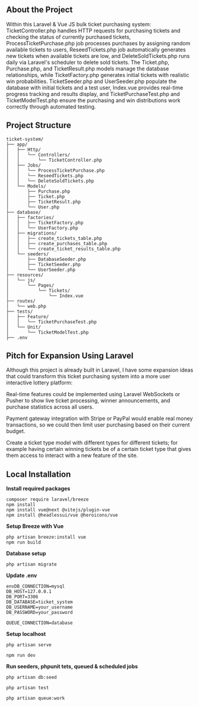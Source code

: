 ## About the Project


Within this Laravel & Vue JS bulk ticket purchasing system:
TicketController.php handles HTTP requests for purchasing tickets and checking the status of currently purchased tickets,
ProcessTicketPurchase.php job processes purchases by assigning random available tickets to users, 
ReseedTickets.php job automatically generates new tickets when available tickets are low, 
and DeleteSoldTickets.php runs daily via Laravel's scheduler to delete sold tickets. 
The Ticket.php, Purchase.php, and TicketResult.php models manage the database relationships, while TicketFactory.php generates initial tickets with realistic win probabilities. 
TicketSeeder.php and UserSeeder.php populate the database with initial tickets and a test user,
Index.vue provides real-time progress tracking and results display, 
and TicketPurchaseTest.php and TicketModelTest.php ensure the purchasing and win distributions work correctly through automated testing.


## Project Structure

```
ticket-system/
├── app/
│   ├── Http/
│   │   └── Controllers/
│   │       └── TicketController.php
│   ├── Jobs/
│   │   └── ProcessTicketPurchase.php
│   │   └── ReseedTickets.php
│   │   └── DeleteSoldTickets.php
│   └── Models/
│       ├── Purchase.php
│       ├── Ticket.php
│       ├── TicketResult.php
│       └── User.php
├── database/
│   ├── factories/
│   │   ├── TicketFactory.php
│   │   └── UserFactory.php
│   ├── migrations/
│   │   ├── create_tickets_table.php
│   │   ├── create_purchases_table.php
│   │   └── create_ticket_results_table.php
│   └── seeders/
│       ├── DatabaseSeeder.php
│       ├── TicketSeeder.php
│       └── UserSeeder.php
├── resources/
│   └── js/
│       └── Pages/
│           └── Tickets/
│               └── Index.vue
├── routes/
│   └── web.php
├── tests/
│   ├── Feature/
│   │   └── TicketPurchaseTest.php
│   └── Unit/
│       └── TicketModelTest.php
├── .env
```


## Pitch for Expansion Using Laravel

Although this project is already built in Laravel, 
I have some expansion ideas that could transform this ticket purchasing system into a more user interactive lottery platform:

Real-time features could be implemented using Laravel WebSockets or Pusher to show live ticket processing, winner announcements, 
and purchase statistics across all users. 

Payment gateway integration with Stripe or PayPal would enable real money transactions, 
so we could then limit user purchasing based on their current budget.

Create a ticket type model with different types for different tickets; 
for example having certain winning tickets be of a certain ticket type that gives them access to interact with a new feature of the site.



## Local Installation

**Install required packages**
```
composer require laravel/breeze
npm install
npm install vue@next @vitejs/plugin-vue
npm install @headlessui/vue @heroicons/vue
```

**Setup Breeze with Vue**
```
php artisan breeze:install vue
npm run build
```

**Database setup**
```
php artisan migrate
```

**Update .env**
```
envDB_CONNECTION=mysql
DB_HOST=127.0.0.1
DB_PORT=3306
DB_DATABASE=ticket_system
DB_USERNAME=your_username
DB_PASSWORD=your_password

QUEUE_CONNECTION=database
```

**Setup localhost**

```
php artisan serve

npm run dev
```

**Run seeders, phpunit tets, queued & scheduled jobs**
```
php artisan db:seed

php artisan test

php artisan queue:work
```
